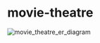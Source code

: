 # movie-theatre
![movie_theatre_er_diagram](https://github.com/IvanShabunin379/movie-theatre/assets/144986025/c70c453e-5c11-4244-ae53-137f8b043e7e)
